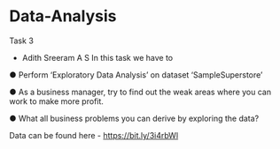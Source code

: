 # Data-Analysis
Task 3
- Adith Sreeram A S
In this task we have to

● Perform ‘Exploratory Data Analysis’ on dataset ‘SampleSuperstore’

● As a business manager, try to find out the weak areas where you can work to make more profit.

● What all business problems you can derive by exploring the data?

Data can be found here - https://bit.ly/3i4rbWl




